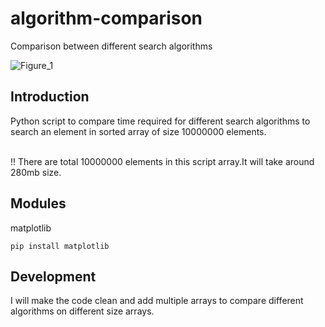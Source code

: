 # algorithm-comparison
  Comparison between different search algorithms
  
![Figure_1](https://user-images.githubusercontent.com/70326109/137263676-9e410736-0b97-4fd3-985c-cc978e6b5a01.png)
  
## Introduction
Python script to compare time required for different search algorithms to search an element in sorted array of size 10000000
elements.<br><br>

!! There are total 10000000 elements in this script array.It will take around 280mb size.

## Modules
matplotlib
```
pip install matplotlib
```

## Development
I will make the code clean and add multiple arrays to compare different algorithms on different size arrays.
